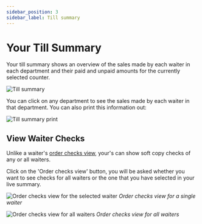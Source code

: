 ```yaml
---
sidebar_position: 3
sidebar_label: Till summary
---
```


# Your Till Summary

Your till summary shows an overview of the sales made by each waiter in each department and their paid and unpaid amounts for the currently selected counter.

![Till summary](/img/till_summary.PNG)

You can click on any department to see the sales made by each waiter in that department. You can also print this information out:

![Till summary print](/img/till_summary_print.PNG)

## View Waiter Checks

Unlike a waiter's [order checks view](../pos-sales/orders#order-checks-view), your's can show soft copy checks of any or all waiters.

Click on the 'Order checks view' button, you will be asked whether you want to see checks for all waiters or the one that you have selected in your live summary.

![Order checks view for the selected waiter](/img/order_checks_view_selected.PNG)
*Order checks view for a single waiter*

![Order checks view for all waiters](/img/order_checks_view_all.PNG)
*Order checks view for all waiters*
